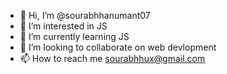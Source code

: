- 👋 Hi, I’m @sourabhhanumant07
- 👀 I’m interested in JS
- 🌱 I’m currently learning JS
- 💞️ I’m looking to collaborate on web devlopment 
- 📫 How to reach me sourabhhux@gmail.com

<!---
sourabhhanumant07/sourabhhanumant07 is a ✨ special ✨ repository because its `README.md` (this file) appears on your GitHub profile.
You can click the Preview link to take a look at your changes.
--->
